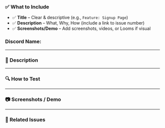 ### ✅ **What to Include**

- ✅ **Title** – Clear & descriptive (e.g., `Feature: Signup Page`)
- ✅ **Description** – What, Why, How (include a link to issue number)
- ✅ **Screenshots/Demo** – Add screenshots, videos, or Looms if visual

### Discord Name: 
<!-- johnville123 --->

---

### 📌 **Description**

<!-- What does this PR do? Why is it needed? Reference the issue if applicable -->

---

### 🔍 **How to Test**

<!-- Steps for the reviewer to test this PR -->

---

### 📷 **Screenshots / Demo**

<!-- Add images or links to Loom videos if needed -->

---

### 📎 **Related Issues**

<!-- Link issues like: https://github.com/BuildersLeague/upro-mobile/issues/25 Closes #25-->
